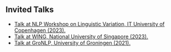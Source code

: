 ## Invited Talks

<ul style="margin:0 0 5px;">
    <li><a href="https://nlpnorth.github.io/content/multistar-workshop.html"><autocolor>Talk at NLP Workshop on Linguistic Variation, IT University of Copenhagen (2023).</autocolor></a></li>
    <li><a href="https://wing.comp.nus.edu.sg/"><autocolor>Talk at WING, National University of Singapore (2023).</autocolor></a></li>
    <li><a href="https://www.rug.nl/research/clcg/research/cl/?lang=en"><autocolor>Talk at GroNLP, University of Groningen (2021).</autocolor></a></li>
</ul>
